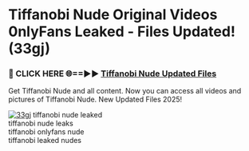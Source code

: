 # Tiffanobi Nude Original Videos 0nlyFans Leaked - Files Updated! (33gj)

<h3>🔴 CLICK HERE 🌐==►► <a href="https://tinyurl.com/52m3yx9h" rel="nofollow">Tiffanobi Nude Updated Files</a></h3>

Get Tiffanobi Nude and all content. Now you can access all videos and pictures of Tiffanobi Nude. New Updated Files 2025!

[![33gj](https://i.imgur.com/TnHtlc8.gif)](https://tinyurl.com/52m3yx9h)
tiffanobi nude leaked<br>
tiffanobi nude leaks<br>
tiffanobi onlyfans nude<br>
tiffanobi leaked nudes